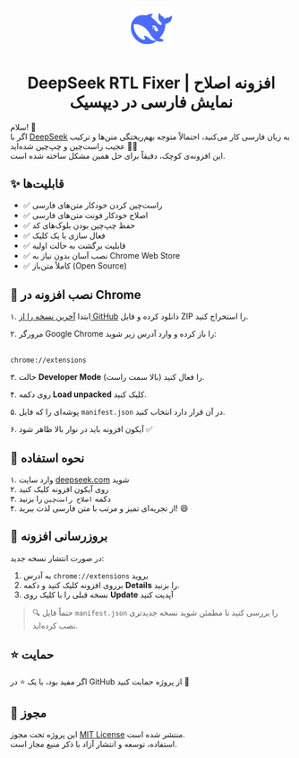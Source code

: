 <p align="center">
  <img src="assets/icons/favicon.svg" style="width:15%"/><h1 align="center">DeepSeek RTL Fixer | افزونه اصلاح نمایش فارسی در دیپسیک</h1>
</p>

سلام! 👋  
اگر با [DeepSeek](https://deepseek.com) به زبان فارسی کار می‌کنید، احتمالاً متوجه بهم‌ریختگی متن‌ها و ترکیب عجیب راست‌چین و چپ‌چین شده‌اید 😵‍💫  
این افزونه‌ی کوچک، دقیقاً برای حل همین مشکل ساخته شده است.

## ✨ قابلیت‌ها

- ✅ راست‌چین کردن خودکار متن‌های فارسی
- ✅ اصلاح خودکار فونت متن‌های فارسی
- ✅ حفظ چپ‌چین بودن بلوک‌های کد
- ✅ فعال سازی با یک کلیک
- ✅ قابلیت برگشت به حالت اولیه
- ✅ نصب آسان بدون نیاز به Chrome Web Store
- ✅ کاملاً متن‌باز (Open Source)

## 🔧 نصب افزونه در Chrome

۱. ابتدا [آخرین نسخه را از GitHub](https://github.com/MatinGhanbari/deepseek-rtl-fixer/releases) دانلود کرده و فایل ZIP را استخراج کنید.

۲. مرورگر Google Chrome را باز کرده و وارد آدرس زیر شوید:

```

chrome://extensions

```

۳. حالت **Developer Mode** (بالا سمت راست) را فعال کنید.

۴. روی دکمه **Load unpacked** کلیک کنید.

۵. پوشه‌ای را که فایل `manifest.json` در آن قرار دارد انتخاب کنید.

۶. آیکون افزونه باید در نوار بالا ظاهر شود ✅

## 🚀 نحوه استفاده

۱. وارد سایت [deepseek.com](https://deepseek.com) شوید  
۲. روی آیکون افزونه کلیک کنید  
۳. دکمه `اصلاح راست‌چین` را بزنید  
۴. از تجربه‌ای تمیز و مرتب با متن فارسی لذت ببرید! 😄

## 🔄 بروزرسانی افزونه

در صورت انتشار نسخه جدید:

1. به آدرس `chrome://extensions` بروید
2. برروی افزونه کلیک کنید و دکمه **Details** را بزنید.
3. نسخه قبلی را با کلیک روی **Update** آپدیت کنید

> 🔍 حتماً فایل `manifest.json` را بررسی کنید تا مطمئن شوید نسخه جدیدتری نصب کرده‌اید.

## ⭐️ حمایت

اگر مفید بود، با یک ⭐️ در GitHub از پروژه حمایت کنید 🙏

## 📄 مجوز

این پروژه تحت مجوز [MIT License](LICENSE) منتشر شده است.  
استفاده، توسعه و انتشار آزاد با ذکر منبع مجاز است.
